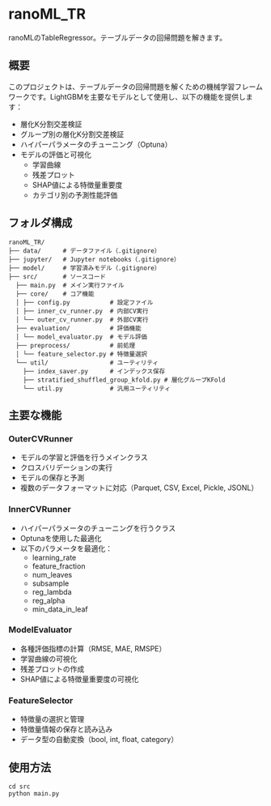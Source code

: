 # ranoML_TR
ranoMLのTableRegressor。テーブルデータの回帰問題を解きます。

## 概要
このプロジェクトは、テーブルデータの回帰問題を解くための機械学習フレームワークです。LightGBMを主要なモデルとして使用し、以下の機能を提供します：

- 層化K分割交差検証
- グループ別の層化K分割交差検証
- ハイパーパラメータのチューニング（Optuna）
- モデルの評価と可視化
  - 学習曲線
  - 残差プロット
  - SHAP値による特徴量重要度
  - カテゴリ別の予測性能評価

## フォルダ構成
```
ranoML_TR/
├── data/      # データファイル（.gitignore）
├── jupyter/   # Jupyter notebooks（.gitignore）
├── model/     # 学習済みモデル（.gitignore）
├── src/       # ソースコード
  ├── main.py  # メイン実行ファイル
  ├── core/    # コア機能
  │ ├── config.py           # 設定ファイル
  │ ├── inner_cv_runner.py  # 内部CV実行
  │ └── outer_cv_runner.py  # 外部CV実行
  ├── evaluation/           # 評価機能
  │ └── model_evaluator.py  # モデル評価
  ├── preprocess/           # 前処理
  │ └── feature_selector.py # 特徴量選択
  └── util/                 # ユーティリティ
    ├── index_saver.py      # インデックス保存
    ├── stratified_shuffled_group_kfold.py # 層化グループKFold
    └── util.py             # 汎用ユーティリティ
```

## 主要な機能

### OuterCVRunner
- モデルの学習と評価を行うメインクラス
- クロスバリデーションの実行
- モデルの保存と予測
- 複数のデータフォーマットに対応（Parquet, CSV, Excel, Pickle, JSONL）

### InnerCVRunner
- ハイパーパラメータのチューニングを行うクラス
- Optunaを使用した最適化
- 以下のパラメータを最適化：
  - learning_rate
  - feature_fraction
  - num_leaves
  - subsample
  - reg_lambda
  - reg_alpha
  - min_data_in_leaf

### ModelEvaluator
- 各種評価指標の計算（RMSE, MAE, RMSPE）
- 学習曲線の可視化
- 残差プロットの作成
- SHAP値による特徴量重要度の可視化

### FeatureSelector
- 特徴量の選択と管理
- 特徴量情報の保存と読み込み
- データ型の自動変換（bool, int, float, category）

## 使用方法
```
cd src
python main.py
```

